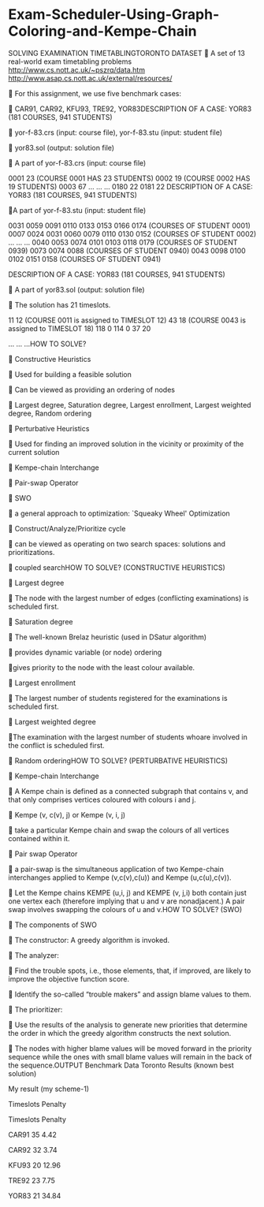 # Exam-Scheduler-Using-Graph-Coloring-and-Kempe-Chain
SOLVING EXAMINATION
TIMETABLINGTORONTO DATASET
 A set of 13 real-world exam timetabling problems
http://www.cs.nott.ac.uk/~pszrq/data.htm
http://www.asap.cs.nott.ac.uk/external/resources/

 For this assignment, we use five benchmark cases:

 CAR91, CAR92, KFU93, TRE92, YOR83DESCRIPTION OF A CASE: YOR83 (181 COURSES, 941 STUDENTS)

 yor-f-83.crs (input: course file), yor-f-83.stu (input: student file)

 yor83.sol (output: solution file)

 A part of yor-f-83.crs (input: course file)

0001 23 (COURSE 0001 HAS 23 STUDENTS)
0002 19 (COURSE 0002 HAS 19 STUDENTS)
0003 67
… … …
0180 22
0181 22
DESCRIPTION OF A CASE: YOR83 (181 COURSES, 941 STUDENTS)

A part of yor-f-83.stu (input: student file)

0031 0059 0091 0110 0133 0153 0166 0174 (COURSES OF STUDENT 0001)
0007 0024 0031 0060 0079 0110 0130 0152 (COURSES OF STUDENT 0002)
… … …
0040 0053 0074 0101 0103 0118 0179 (COURSES OF STUDENT 0939)
0073 0074 0088 (COURSES OF STUDENT 0940)
0043 0098 0100 0102 0151 0158 (COURSES OF STUDENT 0941)

DESCRIPTION OF A CASE: YOR83 (181 COURSES, 941 STUDENTS)

 A part of yor83.sol (output: solution file)

 The solution has 21 timeslots.

11 12 (COURSE 0011 is assigned to TIMESLOT 12)
43 18 (COURSE 0043 is assigned to TIMESLOT 18)
118 0
114 0
37 20

… … …HOW TO SOLVE?

 Constructive Heuristics

 Used for building a feasible solution

 Can be viewed as providing an ordering of nodes

 Largest degree, Saturation degree, Largest enrollment, Largest weighted degree,
Random ordering

 Perturbative Heuristics

 Used for finding an improved solution in the vicinity or proximity of the current solution

 Kempe-chain Interchange

 Pair-swap Operator

 SWO

 a general approach to optimization: `Squeaky Wheel' Optimization

 Construct/Analyze/Prioritize cycle

 can be viewed as operating on two search spaces: solutions and prioritizations.

 coupled searchHOW TO SOLVE? (CONSTRUCTIVE HEURISTICS)

 Largest degree

 The node with the largest number of edges (conflicting
examinations) is scheduled first.

 Saturation degree

 The well-known Brelaz heuristic (used in DSatur algorithm)

 provides dynamic variable (or node) ordering

gives priority to the node with the least colour available.

 Largest enrollment

 The largest number of students registered for the examinations
is scheduled first.

 Largest weighted degree

The examination with the largest number of students whoare
involved in the conflict is scheduled first.

 Random orderingHOW TO SOLVE? (PERTURBATIVE HEURISTICS)

 Kempe-chain Interchange

 A Kempe chain is defined as a connected subgraph that contains v,
and that only comprises vertices coloured with colours i and j.

 Kempe (v, c(v), j) or Kempe (v, i, j)

 take a particular Kempe chain and swap the colours of all vertices
contained within it.

 Pair swap Operator

 a pair-swap is the simultaneous application of two Kempe-chain
interchanges applied to Kempe (v,c(v),c(u)) and Kempe (u,c(u),c(v)).

 Let the Kempe chains KEMPE (u,i, j) and KEMPE (v, j,i) both contain
just one vertex each (therefore implying that u and v are
nonadjacent.) A pair swap involves swapping the colours of u and v.HOW TO SOLVE? (SWO)

 The components of SWO

 The constructor: A greedy algorithm is invoked.

 The analyzer:

 Find the trouble spots, i.e., those elements, that, if improved, are likely to improve
the objective function score.

 Identify the so-called “trouble makers” and assign blame values to them.

 The prioritizer:

 Use the results of the analysis to generate new priorities that determine the order in
which the greedy algorithm constructs the next solution.

 The nodes with higher blame values will be moved forward in the priority sequence
while the ones with small blame values will remain in the back of the sequence.OUTPUT
Benchmark Data Toronto Results
(known best solution)

My result
(my scheme-1)

Timeslots Penalty 

Timeslots Penalty

CAR91 35 4.42

CAR92 32 3.74

KFU93 20 12.96

TRE92 23 7.75

YOR83 21 34.84
